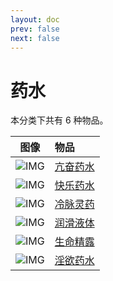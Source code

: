 ```yaml
---
layout: doc
prev: false
next: false
---
```


# 药水

本分类下共有 6 种物品。

| 图像 | 物品 |
| :-: | :-- |
| ![IMG](/wiki/item/potion_arousal.png) | [亢奋药水](potion-arousal) |
| ![IMG](/wiki/item/potion_happy.png) | [快乐药水](potion-happy) |
| ![IMG](/wiki/item/potion_calm.png) | [冷脉灵药](potion-calm) |
| ![IMG](/wiki/item/lubric.png) | [润滑液体](lubric) |
| ![IMG](/wiki/item/potion_health.png) | [生命精露](potion-health) |
| ![IMG](/wiki/item/posion_lust.png) | [淫欲药水](potion-lust) |

<style scoped>
  td img { max-width: 64px; max-height: 64px; }
</style>

